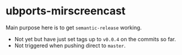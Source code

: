 # ubports-mirscreencast

Main purpose here is to get `semantic-release` working.

* Not yet but have just set tags up to `v0.0.4` on the commits so far.
* Not triggered when pushing direct to `master`.

